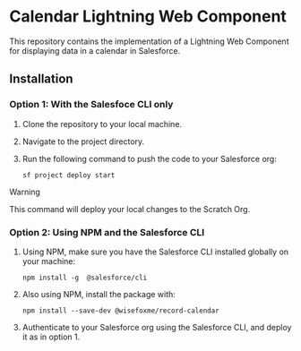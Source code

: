 # Calendar Lightning Web Component

This repository contains the implementation of a Lightning Web Component for displaying data in a calendar in Salesforce.

## Installation

### Option 1: With the Salesfoce CLI only

1. Clone the repository to your local machine.
2. Navigate to the project directory.
3. Run the following command to push the code to your Salesforce org:

   ```
   sf project deploy start
   ```

> [!WARNING]
>
> This command will deploy your local changes to the Scratch Org.

### Option 2: Using NPM and the Salesforce CLI

1. Using NPM, make sure you have the Salesforce CLI installed globally on your machine:

   ```
   npm install -g  @salesforce/cli
   ```

2. Also using NPM, install the package with:

   ```
   npm install --save-dev @wisefoxme/record-calendar
   ```

3. Authenticate to your Salesforce org using the Salesforce CLI, and deploy it as in option 1.
